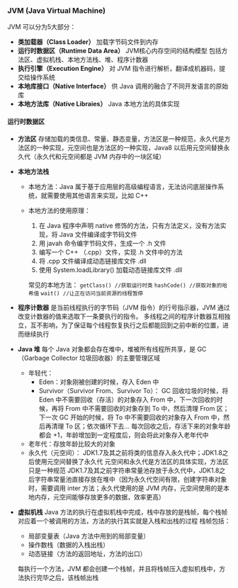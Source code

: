### JVM (Java Virtual Machine)
JVM 可以分为5大部分：
* **类加载器（Class Loader）**
  加载字节码文件到内存
* **运行时数据区（Runtime Data Area）**
  JVM核心内存空间的结构模型
  包括方法区、虚拟机栈、本地方法栈、堆、程序计数器
* **执行引擎（Execution Engine）**
  对 JVM 指令进行解析，翻译成机器码，提交给操作系统
* **本地库接口（Native Interface）**
  供 Java 调用的融合了不同开发语言的原始库
* **本地方法库（Native Libraies）**
  Java 本地方法的具体实现
#### 运行时数据区
* **方法区**
  存储加载的类信息、常量、静态变量，方法区是一种规范，永久代是方法区的一种实现，元空间也是方法区的一种实现，Java8 以后用元空间替换永久代（永久代和元空间都是 JVM 内存中的一块区域）
* **本地方法栈**
    * 本地方法：Java 属于基于应用层的高级编程语言，无法访问底层操作系统，就需要使用其他语言来实现，比如 C++
    *  本地方法的使用原理：
        1. 在 Java 程序中声明 native 修饰的方法，只有方法定义，没有方法实现，将 Java 文件编译成字节码文件
        2. 用 javah 命令编字节码文件，生成一个 .h 文件
        3. 编写一个 C++ （.cpp）文件，实现 .h 文件中的方法
        4. 将 .cpp 文件编译成动态链接库文件 .dll
        5. 使用 System.loadLibrary() 加载动态链接库文件 .dll

       常见的本地方法：
       `getClass() //获取运行时类`
       `hashCode() //获取对象的哈希值`
       `wait() //让正在访问当前资源的线程暂停`

* **程序计数器**
  是当前线程执行的字节码（JVM 指令）的行号指示器，JVM 通过改变计数器的值来选取下一条要执行的指令。
  多线程之间的程序计数器互相独立，互不影响，为了保证每个线程恢复执行之后都能回到之前中断的位置，进而继续执行
* **Java 堆**
  每个 Java 对象都会存在堆中，堆被所有线程所共享，是 GC （Garbage Collector 垃圾回收器）的主要管理区域
    * 年轻代：
        * Eden：对象刚被创建的时候，存入 Eden 中
        * Survivor（Survivor From、Survivor To）：
          GC 回收垃圾的时候，将 Eden 中不需要回收（存活）的对象存入 From 中，下一次回收的时候，再将 From 中不需要回收的对象存到 To 中，然后清理 From 区；下一次 GC 开始的时候，将 To 中不需要回收的对象存入 From 中，然后再清理 To 区；依次循环下去...
          每次回收之后，存活下来的对象年龄都会 +1，年龄增加到一定程度后，则会将此对象存入老年代中
    * 老年代：存放年龄比较大的对象
    * 永久代（元空间）：
      JDK1.7及其之前将类的信息存入永久代中；JDK1.8之后使用元空间替换了永久代
      元空间和永久代是方法区的具体实现，方法区只是一种规范
      JDK1.7及其之前字符串常量池存放于永久代中，JDK1.8之后字符串常量池直接存放在堆中（因为永久代空间有限，创建字符串对象时，需要调用 inter 方法；永久代使用的是 JVM 内存，元空间使用的是本地内存，元空间能够存放更多的数据，效率更高）
* **虚拟机栈**
  Java 方法的执行在虚拟机栈中完成，栈中存放的是栈帧，每个栈帧对应着一个被调用的方法，方法的执行其实就是入栈和出栈的过程
  栈帧包括：
    * 局部变量表（Java 方法中用到的局部变量）
    * 操作数栈（数据的入栈出栈）
    * 动态链接（方法的返回地址，方法的出口）

  每执行一个方法，JVM 都会创建一个栈帧，并且将栈帧压入虚拟机栈中，方法执行完毕之后，该栈帧出栈
